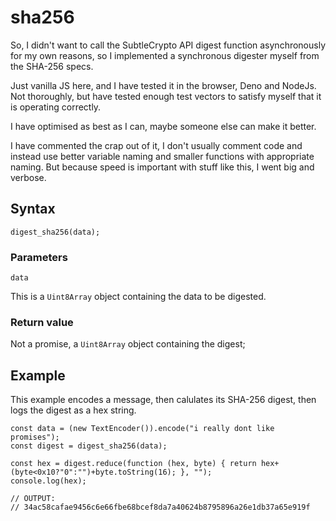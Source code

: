 # sha256

So, I didn't want to call the SubtleCrypto API digest function asynchronously for my own reasons, so I implemented a synchronous digester myself from the SHA-256 specs.

Just vanilla JS here, and I have tested it in the browser, Deno and NodeJs. Not thoroughly, but have tested enough test vectors to satisfy myself that it is operating correctly.

I have optimised as best as I can, maybe someone else can make it better.

I have commented the crap out of it, I don't usually comment code and instead use better variable naming and smaller functions with appropriate naming. But because speed is important with stuff like this, I went big and verbose.

## Syntax

```
digest_sha256(data);
```

### Parameters

```data```

This is a ```Uint8Array``` object containing the data to be digested.

### Return value

Not a promise, a ```Uint8Array``` object containing the digest;

## Example

This example encodes a message, then calulates its SHA-256 digest, then logs the digest as a hex string.

```
const data = (new TextEncoder()).encode("i really dont like promises");
const digest = digest_sha256(data);

const hex = digest.reduce(function (hex, byte) { return hex+(byte<0x10?"0":"")+byte.toString(16); }, "");
console.log(hex);

// OUTPUT:
// 34ac58cafae9456c6e66fbe68bcef8da7a40624b8795896a26e1db37a65e919f
```


